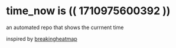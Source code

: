# time_now is (( 1710975600392 ))

an automated repo that shows the currnent time

inspired by [breakingheatmap](https://github.com/breakingheatmap/breakingheatmap)